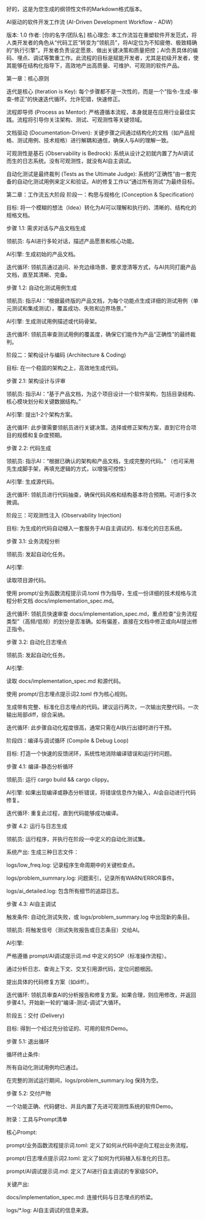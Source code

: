 好的，这是为您生成的纲领性文件的Markdown格式版本。

AI驱动的软件开发工作流 (AI-Driven Development Workflow - ADW)

版本: 1.0
作者: [你的名字/团队名]
核心理念: 本工作流旨在重塑软件开发范式，将人类开发者的角色从“代码工匠”转变为“领航员”，将AI定位为不知疲倦、极致精确的“执行引擎”。开发者负责设定愿景、做出关键决策和质量把控；AI负责具体的编码、埋点、调试等繁重工作。此流程的目标是赋能开发者，尤其是初级开发者，使其能够在结构化指导下，高效地产出高质量、可维护、可观测的软件产品。

第一章：核心原则

迭代是核心 (Iteration is Key): 每个步骤都不是一次性的，而是一个“指令-生成-审查-修正”的快速迭代循环。允许犯错，快速修正。

流程即导师 (Process as Mentor): 严格遵循本流程，本身就是在应用行业最佳实践。流程将引导你关注架构、测试、可观测性等关键领域。

文档驱动 (Documentation-Driven): 关键步骤之间通过结构化的文档（如产品规格、测试用例、技术规格）进行解耦和通信，确保人与AI的理解一致。

可观测性是基石 (Observability is Bedrock): 系统从设计之初就内置了为AI调试而生的日志系统。没有可观测性，就没有AI自主调试。

自动化测试是最终裁判 (Tests as the Ultimate Judge): 系统的“正确性”由一套完备的自动化测试用例来定义和验证。AI的修复工作以“通过所有测试”为最终目标。

第二章：工作流五大阶段
阶段一：构思与规格化 (Conception & Specification)

目标: 将一个模糊的想法（Idea）转化为AI可以理解和执行的、清晰的、结构化的规格文档。

步骤 1.1: 需求对话与产品文档生成

领航员: 与AI进行多轮对话，描述产品愿景和核心功能。

AI引擎: 生成初始的产品文档。

迭代循环: 领航员通过追问、补充边缘场景、要求澄清等方式，与AI共同打磨产品文档，直至其清晰、完备。

步骤 1.2: 自动化测试用例生成

领航员: 指示AI：“根据最终版的产品文档，为每个功能点生成详细的测试用例（单元测试和集成测试），覆盖成功、失败和边界场景。”

AI引擎: 生成测试用例描述或代码骨架。

迭代循环: 领航员审查测试用例的覆盖度，确保它们能作为产品“正确性”的最终裁判。

阶段二：架构设计与编码 (Architecture & Coding)

目标: 在一个稳固的架构之上，高效地生成代码。

步骤 2.1: 架构设计与评审

领航员: 指示AI：“基于产品文档，为这个项目设计一个软件架构，包括目录结构、核心模块划分和关键数据结构。”

AI引擎: 提出1-2个架构方案。

迭代循环: 此步骤需要领航员进行关键决策。选择或修正架构方案，直到它符合项目的规模和复杂度预期。

步骤 2.2: 代码生成

领航员: 指示AI：“根据已确认的架构和产品文档，生成完整的代码。” （也可采用先生成脚手架，再填充逻辑的方式，以增强可控性）

AI引擎: 生成源代码。

迭代循环: 领航员进行代码抽查，确保代码风格和结构基本符合预期。可进行多次微调。

阶段三：可观测性注入 (Observability Injection)

目标: 为生成的代码自动植入一套服务于AI自主调试的、标准化的日志系统。

步骤 3.1: 业务流程分析

领航员: 发起自动化任务。

AI引擎:

读取项目源代码。

使用 prompt/业务函数流程提示词.toml 作为指导，生成一份详细的技术规格与流程分析文档 docs/implementation_spec.md。

迭代循环: 领航员快速审查 docs/implementation_spec.md，重点检查“业务流程类型”（高频/低频）的划分是否准确。如有偏差，直接在文档中修正或向AI提出修正指令。

步骤 3.2: 自动化日志埋点

领航员: 发起自动化任务。

AI引擎:

读取 docs/implementation_spec.md 和源代码。

使用 prompt/日志埋点提示词2.toml 作为核心规则。

生成带有完整、标准化日志埋点的代码。建议运行两次，一次输出完整代码，一次输出局部diff，综合采纳。

迭代循环: 此步骤自动化程度很高，通常只需在AI执行出错时进行干预。

阶段四：编译与调试循环 (Compile & Debug Loop)

目标: 打造一个快速的反馈闭环，系统性地消除编译错误和运行时问题。

步骤 4.1: 编译-静态分析循环

领航员: 运行 cargo build && cargo clippy。

AI引擎: 如果出现编译或静态分析错误，将错误信息作为输入，AI会自动进行代码修复。

迭代循环: 重复此过程，直到代码能够成功编译。

步骤 4.2: 运行与日志生成

领航员: 运行程序，并执行在阶段一中定义的自动化测试集。

系统产出: 生成三种日志文件：

logs/low_freq.log: 记录程序生命周期中的关键检查点。

logs/problem_summary.log: 问题索引，记录所有WARN/ERROR事件。

logs/ai_detailed.log: 包含所有细节的追踪日志。

步骤 4.3: AI自主调试

触发条件: 自动化测试失败，或 logs/problem_summary.log 中出现新的条目。

领航员: 将触发信号（测试失败报告或日志条目）交给AI。

AI引擎:

严格遵循 prompt/AI调试提示词.md 中定义的SOP（标准操作流程）。

通过分析日志、查询上下文、交叉引用源代码，定位问题根因。

提出具体的代码修复方案（如diff）。

迭代循环: 领航员审查AI的分析报告和修复方案。如果合理，则应用修改，并返回步骤4.1，开始新一轮的“编译-测试-调试”大循环。

阶段五：交付 (Delivery)

目标: 得到一个经过充分验证的、可用的软件Demo。

步骤 5.1: 退出循环

循环终止条件:

所有自动化测试用例均已通过。

在完整的测试运行期间，logs/problem_summary.log 保持为空。

步骤 5.2: 交付产物

一个功能正确、代码健壮、并且内置了先进可观测性系统的软件Demo。

附录：工具与Prompt清单

核心Prompt:

prompt/业务函数流程提示词.toml: 定义了如何从代码中逆向工程出业务流程。

prompt/日志埋点提示词2.toml: 定义了如何为代码植入标准化的日志。

prompt/AI调试提示词.md: 定义了AI进行自主调试的专家级SOP。

关键产出:

docs/implementation_spec.md: 连接代码与日志埋点的桥梁。

logs/*.log: AI自主调试的信息来源。